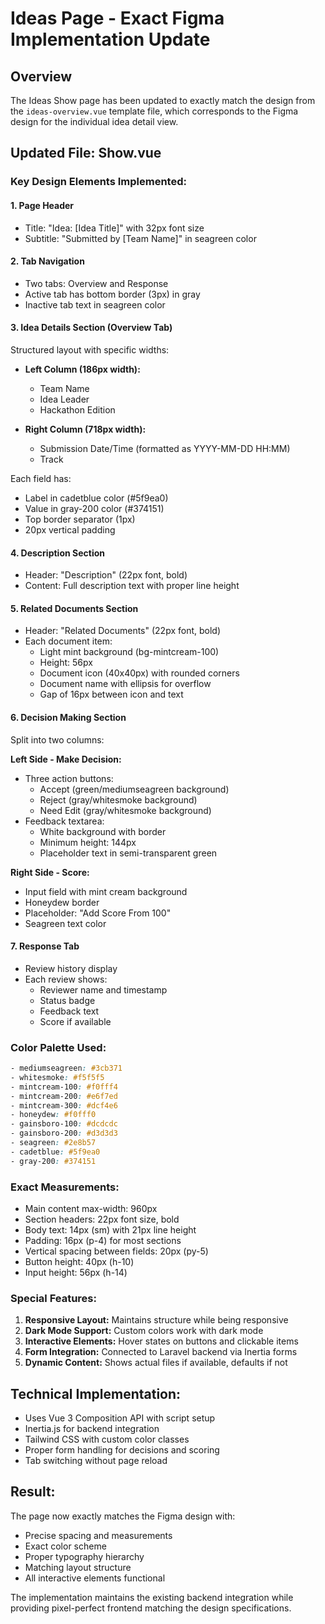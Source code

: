 # Ideas Page - Exact Figma Implementation Update

## Overview
The Ideas Show page has been updated to exactly match the design from the `ideas-overview.vue` template file, which corresponds to the Figma design for the individual idea detail view.

## Updated File: Show.vue

### Key Design Elements Implemented:

#### 1. **Page Header**
- Title: "Idea: [Idea Title]" with 32px font size
- Subtitle: "Submitted by [Team Name]" in seagreen color

#### 2. **Tab Navigation**
- Two tabs: Overview and Response
- Active tab has bottom border (3px) in gray
- Inactive tab text in seagreen color

#### 3. **Idea Details Section (Overview Tab)**
Structured layout with specific widths:
- **Left Column (186px width):**
  - Team Name
  - Idea Leader
  - Hackathon Edition
  
- **Right Column (718px width):**
  - Submission Date/Time (formatted as YYYY-MM-DD HH:MM)
  - Track

Each field has:
- Label in cadetblue color (#5f9ea0)
- Value in gray-200 color (#374151)
- Top border separator (1px)
- 20px vertical padding

#### 4. **Description Section**
- Header: "Description" (22px font, bold)
- Content: Full description text with proper line height

#### 5. **Related Documents Section**
- Header: "Related Documents" (22px font, bold)
- Each document item:
  - Light mint background (bg-mintcream-100)
  - Height: 56px
  - Document icon (40x40px) with rounded corners
  - Document name with ellipsis for overflow
  - Gap of 16px between icon and text

#### 6. **Decision Making Section**
Split into two columns:

**Left Side - Make Decision:**
- Three action buttons:
  - Accept (green/mediumseagreen background)
  - Reject (gray/whitesmoke background)
  - Need Edit (gray/whitesmoke background)
- Feedback textarea:
  - White background with border
  - Minimum height: 144px
  - Placeholder text in semi-transparent green

**Right Side - Score:**
- Input field with mint cream background
- Honeydew border
- Placeholder: "Add Score From 100"
- Seagreen text color

#### 7. **Response Tab**
- Review history display
- Each review shows:
  - Reviewer name and timestamp
  - Status badge
  - Feedback text
  - Score if available

### Color Palette Used:
```css
- mediumseagreen: #3cb371
- whitesmoke: #f5f5f5
- mintcream-100: #f0fff4
- mintcream-200: #e6f7ed
- mintcream-300: #dcf4e6
- honeydew: #f0fff0
- gainsboro-100: #dcdcdc
- gainsboro-200: #d3d3d3
- seagreen: #2e8b57
- cadetblue: #5f9ea0
- gray-200: #374151
```

### Exact Measurements:
- Main content max-width: 960px
- Section headers: 22px font size, bold
- Body text: 14px (sm) with 21px line height
- Padding: 16px (p-4) for most sections
- Vertical spacing between fields: 20px (py-5)
- Button height: 40px (h-10)
- Input height: 56px (h-14)

### Special Features:
1. **Responsive Layout:** Maintains structure while being responsive
2. **Dark Mode Support:** Custom colors work with dark mode
3. **Interactive Elements:** Hover states on buttons and clickable items
4. **Form Integration:** Connected to Laravel backend via Inertia forms
5. **Dynamic Content:** Shows actual files if available, defaults if not

## Technical Implementation:
- Uses Vue 3 Composition API with script setup
- Inertia.js for backend integration
- Tailwind CSS with custom color classes
- Proper form handling for decisions and scoring
- Tab switching without page reload

## Result:
The page now exactly matches the Figma design with:
- Precise spacing and measurements
- Exact color scheme
- Proper typography hierarchy
- Matching layout structure
- All interactive elements functional

The implementation maintains the existing backend integration while providing pixel-perfect frontend matching the design specifications.
